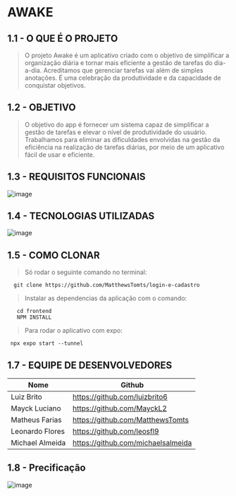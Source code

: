 # AWAKE

##   1.1 - O QUE É O PROJETO
> O projeto Awake é um aplicativo criado com o objetivo de simplificar a organização diária e tornar mais eficiente a gestão de tarefas do dia-a-dia. Acreditamos que gerenciar tarefas vai além de simples anotações. É uma celebração da produtividade e da capacidade de conquistar objetivos.

##   1.2 - OBJETIVO 
> O objetivo do app é fornecer um sistema capaz de simplificar a gestão de tarefas e elevar o nível de produtividade do usuário. Trabalhamos para eliminar as dificuldades envolvidas na gestão da eficiência na realização de tarefas diárias, por meio de um aplicativo fácil de usar e eficiente.


##   1.3 - REQUISITOS FUNCIONAIS  
![image](https://github.com/MatthewsTomts/login-e-cadastro/assets/112624030/24a7bf44-9b40-4936-b565-0129fd6835b4)


##   1.4 - TECNOLOGIAS UTILIZADAS
![image](https://github.com/MatthewsTomts/login-e-cadastro/assets/112624030/329c7e2d-0f94-4540-8c7b-4b1630bcad93)


##   1.5 - COMO CLONAR 
    
> Só rodar o seguinte comando no terminal:

      git clone https://github.com/MatthewsTomts/login-e-cadastro

> Instalar as dependencias da aplicação com o comando:

       cd frontend
       NPM INSTALL 

> Para rodar o aplicativo com expo:
 
     npx expo start --tunnel
     
##   1.7 - EQUIPE DE DESENVOLVEDORES 
    
| Nome | Github |
|------|------|
| Luiz Brito  | https://github.com/luizbrito6
| Mayck Luciano | https://github.com/MayckL2
| Matheus Farias | https://github.com/MatthewsTomts
| Leonardo Flores | https://github.com/leosfl9
| Michael Almeida | https://github.com/michaelsalmeida

## 1.8 - Precificação 
![image](https://github.com/MatthewsTomts/login-e-cadastro/assets/112624030/bf039eea-d5d2-4e09-8958-1b9e25e2ed8c)


